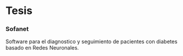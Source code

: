 # Tesis

### Sofanet

Software para el diagnostico y seguimiento de pacientes con diabetes basado en Redes Neuronales.